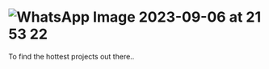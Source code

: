 # ![WhatsApp Image 2023-09-06 at 21 53 22](https://github.com/Aum8/SIH/assets/92933416/5dc69d24-7c17-43f0-9ed8-89238a15e661)


To find the hottest projects out there..
